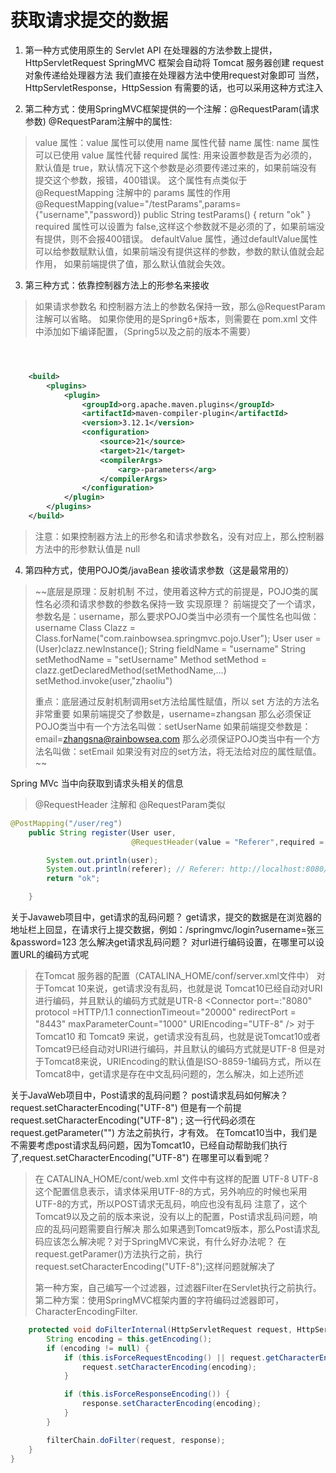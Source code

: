 # 获取请求提交的数据


1. 第一种方式使用原生的 Servlet API
在处理器的方法参数上提供，HttpServletRequest
SpringMVC 框架会自动将 Tomcat 服务器创建 request 对象传递给处理器方法
我们直接在处理器方法中使用request对象即可
当然，HttpServletResponse，HttpSession 有需要的话，也可以采用这种方式注入


2. 第二种方式：使用SpringMVC框架提供的一个注解：@RequestParam(请求参数)
@RequestParam注解中的属性:
> value 属性：value 属性可以使用 name 属性代替
> name 属性: name 属性可以已使用 value 属性代替
> required 属性: 用来设置参数是否为必须的，默认值是 true，默认情况下这个参数是必须要传递过来的，如果前端没有提交这个参数，报错，400错误。
> 这个属性有点类似于 @RequestMapping 注解中的 params 属性的作用
> @RequestMapping(value="/testParams",params={"username","password})
> public String testParams() {
>   return "ok"
> }
> required 属性可以设置为 false,这样这个参数就不是必须的了，如果前端没有提供，则不会报400错误。
> defaultValue 属性，通过defaultValue属性可以给参数赋默认值，如果前端没有提供这样的参数，参数的默认值就会起作用，
> 如果前端提供了值，那么默认值就会失效。
> 

3. 第三种方式：依靠控制器方法上的形参名来接收
> 如果请求参数名 和控制器方法上的参数名保持一致，那么@RequestParam注解可以省略。
> 如果你使用的是Spring6+版本，则需要在 pom.xml 文件中添加如下编译配置，（Spring5以及之前的版本不需要）
> 
```xml



    <build>
        <plugins>
            <plugin>
                <groupId>org.apache.maven.plugins</groupId>
                <artifactId>maven-compiler-plugin</artifactId>
                <version>3.12.1</version>
                <configuration>
                    <source>21</source>
                    <target>21</target>
                    <compilerArgs>
                        <arg>-parameters</arg>
                    </compilerArgs>
                </configuration>
            </plugin>
        </plugins>
    </build>

```
>  注意：如果控制器方法上的形参名和请求参数名，没有对应上，那么控制器方法中的形参默认值是 null
> 

4. 第四种方式，使用POJO类/javaBean 接收请求参数（这是最常用的）
> ~~底层是原理：反射机制
> 不过，使用着这种方式的前提是，POJO类的属性名必须和请求参数的参数名保持一致
> 实现原理？
>   前端提交了一个请求，参数名是：username，那么要求POJO类当中必须有一个属性名也叫做：username
>   Class Clazz = Class.forName("com.rainbowsea.springmvc.pojo.User");
>   User user = (User)clazz.newInstance();
>   String fieldName = "username"
>   String setMethodName = "setUsername"
>   Method setMethod = clazz.getDeclaredMethod(setMethodName,...)
>   setMethod.invoke(user,"zhaoliu")
> 
> 重点：底层通过反射机制调用set方法给属性赋值，所以 set 方法的方法名非常重要
> 如果前端提交了参数是，username=zhangsan
> 那么必须保证POJO类当中有一个方法名叫做：setUserName
> 如果前端提交参数是：email=zhangsna@rainbowsea.com
> 那么必须保证POJO类当中有一个方法名叫做：setEmail
> 如果没有对应的set方法，将无法给对应的属性赋值。~~
> 

Spring MVc 当中向获取到请求头相关的信息
>@RequestHeader 注解和 @RequestParam类似
```java
@PostMapping("/user/reg")
    public String register(User user,
                           @RequestHeader(value = "Referer",required = false,defaultValue = "") String referer) {

        System.out.println(user);
        System.out.println(referer); // Referer: http://localhost:8080/springmvc/
        return "ok";

    }
```

关于Javaweb项目中，get请求的乱码问题？
get请求，提交的数据是在浏览器的地址栏上回显，在请求行上提交数据，例如：/springmvc/login?username=张三&password=123
怎么解决get请求乱码问题？
 对url进行编码设置，在哪里可以设置URL的编码方式呢
> 在Tomcat 服务器的配置（CATALINA_HOME/conf/server.xml文件中）
> 对于Tomcat 10来说，get请求没有乱码，也就是说 Tomcat10已经自动对URI进行编码，并且默认的编码方式就是UTR-8
>           <Connector port=:"8080" protocol =HTTP/1.1
>                   connectionTimeout="20000"
>                   redirectPort = "8443"
>                   maxParameterCount="1000"
>                   URIEncoding="UTF-8"
>                   />
> 对于Tomcat10 和 Tomcat9 来说，get请求没有乱码，也就是说Tomcat10或者Tomcat9已经自动对URI进行编码，并且默认的编码方式就是UTF-8
> 但是对于Tomcat8来说，URIEncoding的默认值是ISO-8859-1编码方式，所以在Tomcat8中，get请求是存在中文乱码问题的，怎么解决，如上述所述
> 

关于JavaWeb项目中，Post请求的乱码问题？
post请求乱码如何解决？
request.setCharacterEncoding("UTF-8")
但是有一个前提
 request.setCharacterEncoding("UTF-8") ; 这一行代码必须在 request.getParameter("") 方法之前执行，才有效。
在Tomcat10当中，我们是不需要考虑post请求乱码问题，因为Tomcat10，已经自动帮助我们执行了,request.setCharacterEncoding("UTF-8")
在哪里可以看到呢？
> 在 CATALINA_HOME/cont/web.xml 文件中有这样的配置
> <request-character-encoding>UTF-8</request-character-encoding>
> <response-character-encoding>UTF-8</response-character-encoding>
> 这个配置信息表示，请求体采用UTF-8的方式，另外响应的时候也采用UTF-8的方式，所以POST请求无乱码，响应也没有乱码
> 注意了，这个Tomcat9以及之前的版本来说，没有以上的配置，Post请求乱码问题，响应的乱码问题需要自行解决
> 那么如果遇到Tomcat9版本，那么Post请求乱码应该怎么解决呢？对于SpringMVC来说，有什么好办法呢？
>  在request.getParamer()方法执行之前，执行 request.setCharacterEncoding("UTF-8");这样问题就解决了
>  
>第一种方案，自己编写一个过滤器，过滤器Filter在Servlet执行之前执行。
> 第二种方案：使用SpringMVC框架内置的字符编码过滤器即可，CharacterEncodingFilter.
```java
    protected void doFilterInternal(HttpServletRequest request, HttpServletResponse response, FilterChain filterChain) throws ServletException, IOException {
        String encoding = this.getEncoding();
        if (encoding != null) {
            if (this.isForceRequestEncoding() || request.getCharacterEncoding() == null) {
                request.setCharacterEncoding(encoding);
            }

            if (this.isForceResponseEncoding()) {
                response.setCharacterEncoding(encoding);
            }
        }

        filterChain.doFilter(request, response);
    }
}
```